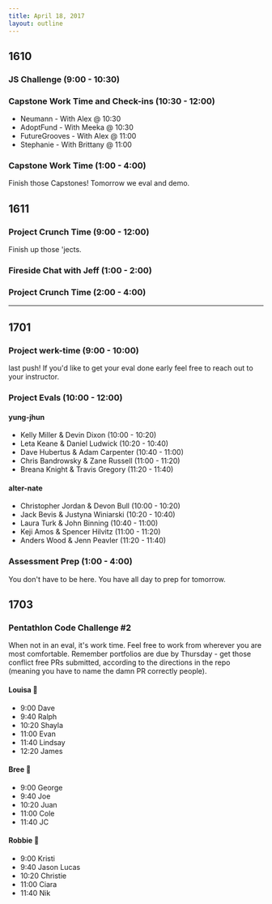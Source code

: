 ```yaml
---
title: April 18, 2017
layout: outline
---
```


## 1610

### JS Challenge (9:00 - 10:30)

### Capstone Work Time and Check-ins (10:30 - 12:00)

* Neumann - With Alex @ 10:30
* AdoptFund - With Meeka @ 10:30
* FutureGrooves - With Alex @ 11:00
* Stephanie - With Brittany @ 11:00

### Capstone Work Time (1:00 - 4:00)
Finish those Capstones! Tomorrow we eval and demo.

## 1611

### Project Crunch Time (9:00 - 12:00)
Finish up those 'jects.

### Fireside Chat with Jeff (1:00 - 2:00)  

### Project Crunch Time (2:00 - 4:00)

-----------------------------------------------

## 1701

### Project werk-time (9:00 - 10:00)

last push!
If you'd like to get your eval done early feel free to reach out to your instructor.

### Project Evals (10:00 - 12:00)

#### yung-jhun

* Kelly Miller & Devin Dixon (10:00 - 10:20)
* Leta Keane & Daniel Ludwick (10:20 - 10:40)
* Dave Hubertus & Adam Carpenter (10:40 - 11:00)
* Chris Bandrowsky & Zane Russell (11:00 - 11:20)
* Breana Knight & Travis Gregory (11:20 - 11:40)

#### alter-nate

* Christopher Jordan & Devon Bull (10:00 - 10:20)
* Jack Bevis & Justyna Winiarski (10:20 - 10:40)
* Laura Turk & John Binning (10:40 - 11:00)
* Keji Amos & Spencer Hilvitz (11:00 - 11:20)
* Anders Wood & Jenn Peavler (11:20 - 11:40)

### Assessment Prep (1:00 - 4:00)

You don't have to be here.
You have all day to prep for tomorrow. 

## 1703

### Pentathlon Code Challenge #2
When not in an eval, it's work time. Feel free to work from wherever you are most comfortable. Remember portfolios are due by Thursday - get those conflict free PRs submitted, according to the directions in the repo (meaning you have to name the damn PR correctly people).

#### Louisa :hear_no_evil:

- 9:00 Dave
- 9:40 Ralph
- 10:20 Shayla
- 11:00 Evan
- 11:40 Lindsay
- 12:20 James

#### Bree :see_no_evil:

- 9:00 George
- 9:40 Joe
- 10:20 Juan
- 11:00 Cole
- 11:40 JC

#### Robbie :speak_no_evil:

- 9:00 Kristi
- 9:40 Jason Lucas
- 10:20 Christie
- 11:00 Ciara
- 11:40 Nik
